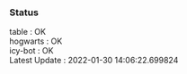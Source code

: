 ### Status


table : OK  
hogwarts : OK  
icy-bot : OK  
Latest Update : 2022-01-30 14:06:22.699824
